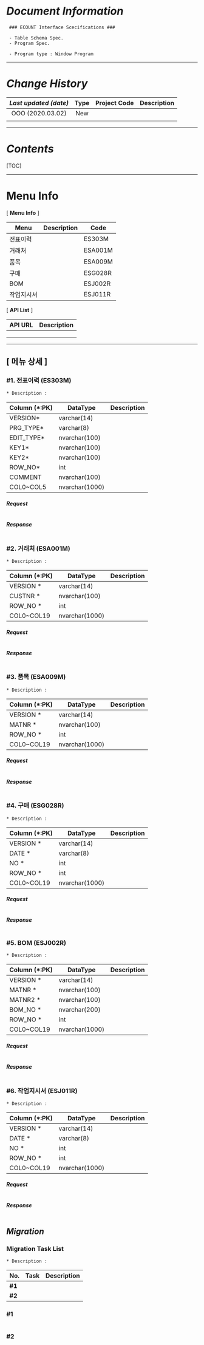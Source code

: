 # *Document Information*

```
 ### ECOUNT Interface Scecifications ###
 
 - Table Schema Spec.
 - Program Spec.
 
 - Program type : Window Program
```

------



# *Change History*

| *Last updated (date)* | Type | Project Code | Description |
| :-------------------: | :--: | :----------: | :---------: |
|   OOO (2020.03.02)    | New  |              |             |
|                       |      |              |             |

------



# *Contents*

[TOC]

------



# Menu Info

[ **Menu Info** ]

| Menu | Description | Code |
| ---------- | ----------- | ----------- |
| 전표이력 |  | ES303M |
| 거래처 |  | ESA001M |
| 품목 |  | ESA009M |
| 구매 |  | ESG028R |
| BOM |  | ESJ002R |
| 작업지시서 |             | ESJ011R |



[ **API List** ]

| API URL | Description |
| ------- | ----------- |
|         |             |
|         |             |
|         |             |



------



## [ 메뉴 상세 ]



### #1. 전표이력 (ES303M)

```
* Description :
```

| Column (*:PK) | DataType                                               | Description             |
| ------ | ------------------------------------------------------------ | ----------------------- |
| VERSION* | varchar(14)    |  |
| PRG_TYPE* | varchar(8) |  |
| EDIT_TYPE* | nvarchar(100) |  |
| KEY1* | nvarchar(100) |  |
| KEY2* | nvarchar(100) |  |
| ROW_NO* | int |  |
| COMMENT | nvarchar(100) |  |
| COL0~COL5 | nvarchar(1000) |  |

#### *Request*

```

```

#### *Response*

```

```

   

### #2. 거래처 (ESA001M)

```
* Description :
```

| Column (*:PK) | DataType       | Description |
| ------------- | -------------- | ----------- |
| VERSION *     | varchar(14)    |             |
| CUSTNR *      | nvarchar(100)  |             |
| ROW_NO *      | int            |             |
| COL0~COL19    | nvarchar(1000) |             |

#### *Request*

```

```

#### *Response*

```

```

   

### #3. 품목 (ESA009M)

```
* Description :
```

| Column (*:PK) | DataType       | Description |
| ------------- | -------------- | ----------- |
| VERSION *     | varchar(14)    |             |
| MATNR *       | nvarchar(100)  |             |
| ROW_NO *      | int            |             |
| COL0~COL19    | nvarchar(1000) |             |

#### *Request*

```

```

#### *Response*

```

```

   

### #4. 구매 (ESG028R)

```
* Description :
```

| Column (*:PK) | DataType       | Description |
| ------------- | -------------- | ----------- |
| VERSION *     | varchar(14)    |             |
| DATE *        | varchar(8)     |             |
| NO *          | int            |             |
| ROW_NO *      | int            |             |
| COL0~COL19    | nvarchar(1000) |             |

#### *Request*

```

```

#### *Response*

```

```

   

### #5. BOM (ESJ002R)

```
* Description :
```

| Column (*:PK) | DataType       | Description |
| ------------- | -------------- | ----------- |
| VERSION *     | varchar(14)    |             |
| MATNR *       | nvarchar(100)  |             |
| MATNR2 *      | nvarchar(100)  |             |
| BOM_NO *      | nvarchar(200)  |             |
| ROW_NO *      | int            |             |
| COL0~COL19    | nvarchar(1000) |             |

#### *Request*

```

```

#### *Response*

```

```

   

### #6. 작업지시서 (ESJ011R)

```
* Description :
```

| Column (*:PK) | DataType       | Description |
| ------------- | -------------- | ----------- |
| VERSION *     | varchar(14)    |             |
| DATE *        | varchar(8)     |             |
| NO *          | int            |             |
| ROW_NO *      | int            |             |
| COL0~COL19    | nvarchar(1000) |             |

#### *Request*

```

```

#### *Response*

```

```

   

## *Migration*

### Migration Task List

```
* Description :
```

| No.    | Task | Description |
| ------ | ---- | ----------- |
| **#1** |      |             |
| **#2** |      |             |

### #1 

```

```

### #2 

```

```



